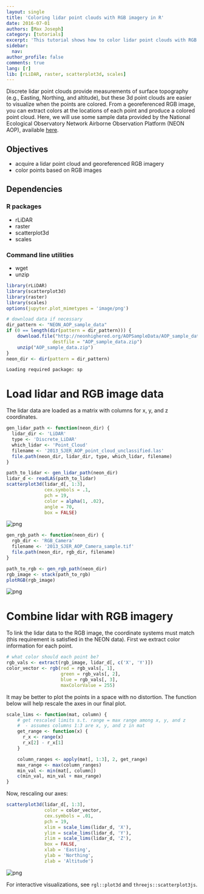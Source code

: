 ```yaml
---
layout: single
title: 'Coloring lidar point clouds with RGB imagery in R'
date: 2016-07-01
authors: [Max Joseph]
category: [tutorials]
excerpt: 'This tutorial shows how to color lidar point clouds with RGB imagery, using freely available data from the National Ecological Observatory Network (NEON).'
sidebar:
  nav:
author_profile: false
comments: true
lang: [r]
lib: [rLiDAR, raster, scatterplot3d, scales]
---
```


Discrete lidar point clouds provide measurements of surface topography (e.g., Easting, Northing, and altitude), but these 3d point clouds are easier to visualize when the points are colored. From a georeferenced RGB image, you can extract colors at the locations of each point and produce a colored point cloud. Here, we will use some sample data provided by the National Ecological Observatory Network Airborne Observation Platform (NEON AOP), available [here](http://www.neonscience.org/data-resources/get-data/airborne-data). 

## Objectives

- acquire a lidar point cloud and georeferenced RGB imagery
- color points based on RGB images

## Dependencies

### R packages

- rLiDAR
- raster
- scatterplot3d
- scales

### Command line utilities

- wget
- unzip


```R
library(rLiDAR)
library(scatterplot3d)
library(raster)
library(scales)
options(jupyter.plot_mimetypes = 'image/png')

# download data if necessary
dir_pattern <- "NEON_AOP_sample_data"
if (0 == length(dir(pattern = dir_pattern))) {
    download.file("http://neonhighered.org/AOPSampleData/AOP_sample_data.zip", 
                 destfile = "AOP_sample_data.zip")
    unzip("AOP_sample_data.zip")
}
neon_dir <- dir(pattern = dir_pattern)

```

    Loading required package: sp


# Load lidar and RGB image data

The lidar data are loaded as a matrix with columns for x, y, and z coordinates.


```R
gen_lidar_path <- function(neon_dir) {
  lidar_dir <- 'LiDAR'
  type <- 'Discrete_LiDAR'
  which_lidar <- 'Point_Cloud'
  filename <- '2013_SJER_AOP_point_cloud_unclassified.las'
  file.path(neon_dir, lidar_dir, type, which_lidar, filename)
}

path_to_lidar <- gen_lidar_path(neon_dir)
lidar_d <- readLAS(path_to_lidar)
scatterplot3d(lidar_d[, 1:3], 
              cex.symbols = .1,
              pch = 19, 
              color = alpha(1, .02), 
              angle = 70, 
              box = FALSE)
```


![png](/images/integrate-rgb-imagery-lidar-point-cloud_files/integrate-rgb-imagery-lidar-point-cloud_3_0.png)



```R
gen_rgb_path <- function(neon_dir) {
  rgb_dir <- 'RGB_Camera'
  filename <- '2013_SJER_AOP_Camera_sample.tif'
  file.path(neon_dir, rgb_dir, filename)
}

path_to_rgb <- gen_rgb_path(neon_dir)
rgb_image <- stack(path_to_rgb)
plotRGB(rgb_image)
```


![png](/images/integrate-rgb-imagery-lidar-point-cloud_files/integrate-rgb-imagery-lidar-point-cloud_4_0.png)


# Combine lidar with RGB imagery

To link the lidar data to the RGB image, the coordinate systems must match (this requirement is satisfied in the NEON data).
First we extract color information for each point. 


```R
# what color should each point be?
rgb_vals <- extract(rgb_image, lidar_d[, c('X', 'Y')])
color_vector <- rgb(red = rgb_vals[, 1], 
                    green = rgb_vals[, 2], 
                    blue = rgb_vals[, 3], 
                    maxColorValue = 255)
```

It may be better to plot the points in a space with no distortion. The function below will help rescale the axes in our final plot. 


```R
scale_lims <- function(mat, column) {
    # get rescaled limits s.t. range = max range among x, y, and z
    #  - assumes columns 1:3 are x, y, and z in mat
    get_range <- function(x) {
      r_x <- range(x)
      r_x[2] - r_x[1]
    }

    column_ranges <- apply(mat[, 1:3], 2, get_range)
    max_range <- max(column_ranges)
    min_val <- min(mat[, column])
    c(min_val, min_val + max_range)
}
```

Now, rescaling our axes:


```R
scatterplot3d(lidar_d[, 1:3], 
              color = color_vector, 
              cex.symbols = .01,
              pch = 19,
              xlim = scale_lims(lidar_d, 'X'), 
              ylim = scale_lims(lidar_d, 'Y'), 
              zlim = scale_lims(lidar_d, 'Z'), 
              box = FALSE, 
              xlab = 'Easting', 
              ylab = 'Northing', 
              zlab = 'Altitude')
```


![png](/images/integrate-rgb-imagery-lidar-point-cloud_files/integrate-rgb-imagery-lidar-point-cloud_10_0.png)


For interactive visualizations, see `rgl::plot3d` and `threejs::scatterplot3js`.
